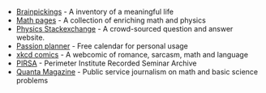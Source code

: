 - [Brainpickings](brainpickings.org) - A inventory of a meaningful life
- [Math pages](mathpages.com) - A collection of enriching math and physics
- [Physics Stackexchange](physics.stackexchange.com) - A crowd-sourced question and answer website.
- [Passion planner](https://passionplanner.com/free-downloads/) - Free calendar for personal usage
- [xkcd comics](xkcd.com) - A webcomic of romance, sarcasm, math and language
- [PIRSA](pirsa.org) - Perimeter Institute Recorded Seminar Archive
- [Quanta Magazine](quantamagazine.org) - Public service journalism on math and basic science problems
